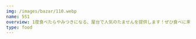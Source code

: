 ```yaml
---
img: /images/bazar/110.webp
name: 5S1
overview: 1度食べたらやみつきになる、屋台で人気のたませんを提供します！ぜひ食べに来てください！
type: food
---
```

